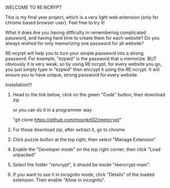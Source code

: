 WELCOME TO RE:NCRYPT

This is my final year project, which is a very light web extension (only for chrome based browser user).
Feel free to try it!

What it does
Are you having difficulty in remembering complicated password, and having hard time to create them for each website? Do you always wished for only memorizing one password for all website?

RE:ncyrpt will help you to turn your simple password into a strong password. For example, "ezpwd" is the password that u memorize. BUT obviously it is very weak, so by using RE:ncrypt, for every website you go, you just simply type in "ezpwd" then encrypt it using the RE:ncrypt. It will ensure you to have unique, strong password for every website.


Installation!!!
1. Head to the link below, click on the green "Code" button, then download zip
    
    or you can do it in a programmer way

    "git clone https://github.com/moonkit02/reencrypt"

2. For those download zip, after extract it, go to chrome
3. Click puzzle button at the top right, then select "Manage Extension"
4. Enable the "Developer mode" on the top right corner, then click "Load unpacked"
5. Select the folder "rencrypt", it should be inside "reencrypt-main".
6. If you want to use it in incognito mode, click "Details" of the loaded extension. Then enable "Allow in incognito".
